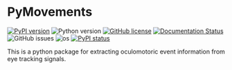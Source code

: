 # PyMovements
[![PyPI version](https://badge.fury.io/py/pymovements.svg)](https://badge.fury.io/py/pymovements)
![Python version](https://img.shields.io/badge/python-3.7%20%7C%203.8%20%7C%203.9-blue.svg)
[![GitHub license](https://badgen.net/github/license/aeye-lab/pymovements)](https://github.com/aeye-lab/pymovements/blob/master/LICENSE)
[![Documentation Status](https://readthedocs.org/projects/pymovements/badge/?version=latest)](https://pymovements.readthedocs.io/en/latest/?badge=latest)
![GitHub issues](https://img.shields.io/github/issues/aeye-lab/pymovements)
![os](https://img.shields.io/badge/os-win%7CmacOS%7Clinux-brightgreen)
[![PyPI status](https://img.shields.io/pypi/status/ansicolortags.svg)](https://pypi.python.org/pypi/pymovements/)

This is a python package for extracting oculomotoric event information from eye tracking signals.
